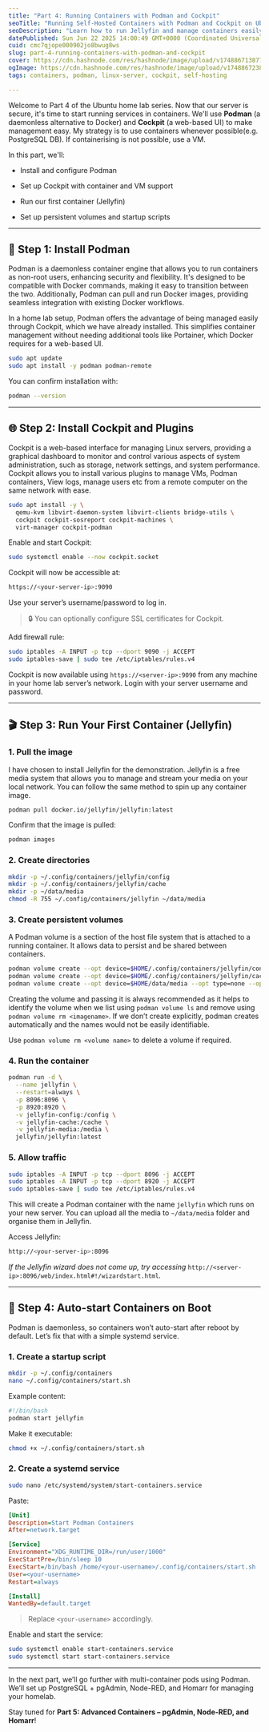 ```yaml
---
title: "Part 4: Running Containers with Podman and Cockpit"
seoTitle: "Running Self-Hosted Containers with Podman and Cockpit on Ubuntu"
seoDescription: "Learn how to run Jellyfin and manage containers easily using Podman and Cockpit. Ideal for secure, local self-hosting on Ubuntu."
datePublished: Sun Jun 22 2025 14:00:49 GMT+0000 (Coordinated Universal Time)
cuid: cmc7qjope000902jo8bwug8ws
slug: part-4-running-containers-with-podman-and-cockpit
cover: https://cdn.hashnode.com/res/hashnode/image/upload/v1748867138770/5202bf36-a2cf-41bd-b2fe-258d72b9bfd1.png
ogImage: https://cdn.hashnode.com/res/hashnode/image/upload/v1748867238300/d947c89a-7e65-4aac-8a76-0e9794259ff8.png
tags: containers, podman, linux-server, cockpit, self-hosting

---
```


Welcome to Part 4 of the Ubuntu home lab series. Now that our server is secure, it's time to start running services in containers. We'll use **Podman** (a daemonless alternative to Docker) and **Cockpit** (a web-based UI) to make management easy. My strategy is to use containers whenever possible(e.g. PostgreSQL DB). If containerising is not possible, use a VM.

In this part, we'll:

* Install and configure Podman
    
* Set up Cockpit with container and VM support
    
* Run our first container (Jellyfin)
    
* Set up persistent volumes and startup scripts
    

---

## 🧱 Step 1: Install Podman

Podman is a daemonless container engine that allows you to run containers as non-root users, enhancing security and flexibility. It's designed to be compatible with Docker commands, making it easy to transition between the two. Additionally, Podman can pull and run Docker images, providing seamless integration with existing Docker workflows.

In a home lab setup, Podman offers the advantage of being managed easily through Cockpit, which we have already installed. This simplifies container management without needing additional tools like Portainer, which Docker requires for a web-based UI.

```bash
sudo apt update
sudo apt install -y podman podman-remote
```

You can confirm installation with:

```bash
podman --version
```

---

## 🌐 Step 2: Install Cockpit and Plugins

Cockpit is a web-based interface for managing Linux servers, providing a graphical dashboard to monitor and control various aspects of system administration, such as storage, network settings, and system performance. Cockpit allows you to install various plugins to manage VMs, Podman containers, View logs, manage users etc from a remote computer on the same network with ease.

```bash
sudo apt install -y \
  qemu-kvm libvirt-daemon-system libvirt-clients bridge-utils \
  cockpit cockpit-sosreport cockpit-machines \
  virt-manager cockpit-podman
```

Enable and start Cockpit:

```bash
sudo systemctl enable --now cockpit.socket
```

Cockpit will now be accessible at:

```bash
https://<your-server-ip>:9090
```

Use your server’s username/password to log in.

> 🔒 You can optionally configure SSL certificates for Cockpit.

Add firewall rule:

```bash
sudo iptables -A INPUT -p tcp --dport 9090 -j ACCEPT
sudo iptables-save | sudo tee /etc/iptables/rules.v4
```

Cockpit is now available using `https://<server-ip>:9090` from any machine in your home lab server’s network. Login with your server username and password.

---

## 🎬 Step 3: Run Your First Container (Jellyfin)

### 1\. Pull the image

I have chosen to install Jellyfin for the demonstration. Jellyfin is a free media system that allows you to manage and stream your media on your local network. You can follow the same method to spin up any container image.

```bash
podman pull docker.io/jellyfin/jellyfin:latest
```

Confirm that the image is pulled:

```bash
podman images
```

### 2\. Create directories

```bash
mkdir -p ~/.config/containers/jellyfin/config
mkdir -p ~/.config/containers/jellyfin/cache
mkdir -p ~/data/media
chmod -R 755 ~/.config/containers/jellyfin ~/data/media
```

### 3\. Create persistent volumes

A Podman volume is a section of the host file system that is attached to a running container. It allows data to persist and be shared between containers.

```bash
podman volume create --opt device=$HOME/.config/containers/jellyfin/config --opt type=none --opt o=bind jellyfin-config
podman volume create --opt device=$HOME/.config/containers/jellyfin/cache --opt type=none --opt o=bind jellyfin-cache
podman volume create --opt device=$HOME/data/media --opt type=none --opt o=bind jellyfin-media
```

Creating the volume and passing it is always recommended as it helps to identify the volume when we list using `podman volume ls` and remove using `podman volume rm <imagename>`. If we don’t create explicitly, podman creates automatically and the names would not be easily identifiable.

Use `podman volume rm <volume name>` to delete a volume if required.

### 4\. Run the container

```bash
podman run -d \
  --name jellyfin \
  --restart=always \
  -p 8096:8096 \
  -p 8920:8920 \
  -v jellyfin-config:/config \
  -v jellyfin-cache:/cache \
  -v jellyfin-media:/media \
  jellyfin/jellyfin:latest
```

### 5\. Allow traffic

```bash
sudo iptables -A INPUT -p tcp --dport 8096 -j ACCEPT
sudo iptables -A INPUT -p tcp --dport 8920 -j ACCEPT
sudo iptables-save | sudo tee /etc/iptables/rules.v4
```

This will create a Podman container with the name `jellyfin` which runs on your new server. You can upload all the media to `~/data/media` folder and organise them in Jellyfin.

Access Jellyfin:

```bash
http://<your-server-ip>:8096
```

*If the Jellyfin wizard does not come up, try accessing* `http://<server-ip>:8096/web/index.html#!/wizardstart.html`*.*

---

## 🔁 Step 4: Auto-start Containers on Boot

Podman is daemonless, so containers won’t auto-start after reboot by default. Let’s fix that with a simple systemd service.

### 1\. Create a startup script

```bash
mkdir -p ~/.config/containers
nano ~/.config/containers/start.sh
```

Example content:

```bash
#!/bin/bash
podman start jellyfin
```

Make it executable:

```bash
chmod +x ~/.config/containers/start.sh
```

### 2\. Create a systemd service

```bash
sudo nano /etc/systemd/system/start-containers.service
```

Paste:

```ini
[Unit]
Description=Start Podman Containers
After=network.target

[Service]
Environment="XDG_RUNTIME_DIR=/run/user/1000"
ExecStartPre=/bin/sleep 10
ExecStart=/bin/bash /home/<your-username>/.config/containers/start.sh
User=<your-username>
Restart=always

[Install]
WantedBy=default.target
```

> Replace `<your-username>` accordingly.

Enable and start the service:

```bash
sudo systemctl enable start-containers.service
sudo systemctl start start-containers.service
```

---

In the next part, we’ll go further with multi-container pods using Podman. We’ll set up PostgreSQL + pgAdmin, Node-RED, and Homarr for managing your homelab.

Stay tuned for **Part 5: Advanced Containers – pgAdmin, Node-RED, and Homarr**!